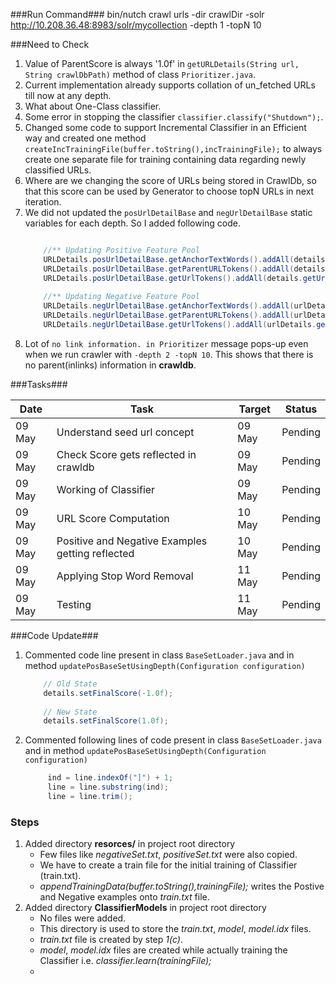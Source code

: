 
###Run Command###
bin/nutch crawl urls -dir crawlDir -solr http://10.208.36.48:8983/solr/mycollection -depth 1 -topN 10


###Need to Check
1. Value of ParentScore is always '1.0f' in `getURLDetails(String url, String crawlDbPath)` method of class `Prioritizer.java`.
2. Current implementation already supports collation of un_fetched URLs till now at any depth.
3. What about One-Class classifier.
4. Some error in stopping the classifier `classifier.classify("Shutdown");`.
5. Changed some code to support Incremental Classifier in an Efficient way and created one method `createIncTrainingFile(buffer.toString(),incTrainingFile);` to always create one separate file for training  containing data regarding newly classified URLs.
6. Where are we changing the score of URLs being stored in CrawlDb, so that this score can be used by Generator to choose topN URLs in next iteration.
7. We did not updated the `posUrlDetailBase` and `negUrlDetailBase` static variables for each depth. So I added following code.
	```java
	
		//** Updating Positive Feature Pool
		URLDetails.posUrlDetailBase.getAnchorTextWords().addAll(details.getAnchorTextWords());
		URLDetails.posUrlDetailBase.getParentURLTokens().addAll(details.getParentURLTokens());
		URLDetails.posUrlDetailBase.getUrlTokens().addAll(details.getUrlTokens());
			
		//** Updating Negative Feature Pool
		URLDetails.negUrlDetailBase.getAnchorTextWords().addAll(urlDetails.getAnchorTextWords());
		URLDetails.negUrlDetailBase.getParentURLTokens().addAll(urlDetails.getParentURLTokens());
		URLDetails.negUrlDetailBase.getUrlTokens().addAll(urlDetails.getUrlTokens());
	```
8. Lot of `no link information. in Prioritizer` message pops-up even when we run crawler with `-depth 2 -topN 10`. This shows that there is no parent(inlinks) information in **crawldb**.


###Tasks###

Date | Task | Target | Status
------------ | ------------- | ------------- | -------------
09 May | Understand seed url concept | 09 May | Pending
09 May | Check Score gets reflected in crawldb | 09 May | Pending
09 May | Working of Classifier | 09 May | Pending
09 May | URL Score Computation | 10 May | Pending
09 May | Positive and Negative Examples getting reflected | 10 May | Pending
09 May | Applying Stop Word Removal | 11 May | Pending
09 May | Testing | 11 May | Pending


###Code Update###
1. Commented code line present in class `BaseSetLoader.java` and in method `updatePosBaseSetUsingDepth(Configuration configuration)`
	```java
		// Old State
		details.setFinalScore(-1.0f);
		
		// New State
		details.setFinalScore(1.0f);
	```
2. Commented following lines of code present in class `BaseSetLoader.java` and in method `updatePosBaseSetUsingDepth(Configuration configuration)`

   ```java
      	ind = line.indexOf("]") + 1;
		line = line.substring(ind);
		line = line.trim();
   ```

### Steps ###
1. Added directory **resorces/** in project root directory
    * Few files like *negativeSet.txt*, *positiveSet.txt* were also copied.
    * We have to create a train file for the initial training of Classifier (train.txt).
    * *appendTrainingData(buffer.toString(),trainingFile);* writes the Postive and Negative examples onto *train.txt* file.
2. Added directory **ClassifierModels** in project root directory
    * No files were added.
    * This directory is used to store the *train.txt*, *model*, *model.idx* files.
    * *train.txt* file is created by step *1(c)*.
    * *model*, *model.idx* files are created while actually training the Classifier i.e. *classifier.learn(trainingFile);*
    * 
